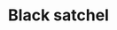 ---
layout: item
title: Black satchel
item-id: 10880
datatable: true
id: 10880
name: "Black satchel"
members: true
lowalch: 40
highalch: 60
examine: "I can keep my grub in here!"
monsters:
  - id: 3603
    name: "Swordchick"
    members: true
    combat_level: 46
    wiki_url: "https://oldschool.runescape.wiki/w/Swordchick"
    drops:
      - quantity: "1"
        rarity: 0.15
        drop_requirements: null
---